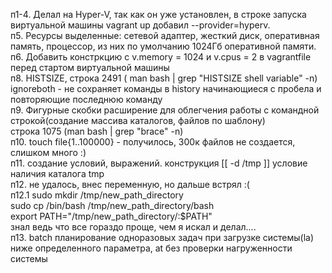 п1-4.		Делал на Hyper-V, так как он уже установлен, в строке запуска виртуальной машины vagrant up добавил --provider=hyperv.  
п5. 		Ресурсы выделенные: сетевой адаптер, жесткий диск, оперативная память, процессор, из них по умолчанию 1024Гб оперативной памяти.  
п6.			Добавить констркцию с v.memory = 1024 и v.cpus = 2 в vagrantfile перед стартом виртуальной машины  
п8.			HISTSIZE, строка 2491 ( man bash | grep "HISTSIZE shell variable" -n)  
			ignoreboth - не сохраняет команды в history начинающиеся с пробела и повторяющие последнюю команду  
п9.			Фигурные скобки расширение для облегчения работы с командной строкой(создание массива каталогов, файлов по шаблону)  
			строка 1075 (man bash | grep "brace" -n)  
п10.		touch file{1..100000} - получилось, 300к файлов не создается, слишком много :)  
п11.		создание условий, выражений. конструкция [[ -d /tmp ]] условие наличия каталога tmp  
п12.		не удалось, внес переменную, но дальше встрял :(  
п12.1		sudo mkdir /tmp/new_path_directory  
			sudo cp /bin/bash /tmp/new_path_directory/bash  
			export PATH="/tmp/new_path_directory/:$PATH"  
			знал ведь что все гораздо проще, чем я искал и делал....  
п13.		batch планирование одноразовых задач при загрузке системы(la) ниже определенного параметра, at без проверки нагруженности системы  
